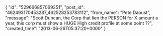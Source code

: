  {
   "id": "529666857069251",
   "post_id": "462493170453287_462528253783112",
   "from_name": "Pete Daoust",
   "message": "Scott Duncan, the Corp that lien the PERSON for X amount a year, this corp must show a HUGE High credit profile at some point ??",
   "created_time": "2013-06-26T05:37:20+0000"
 }

